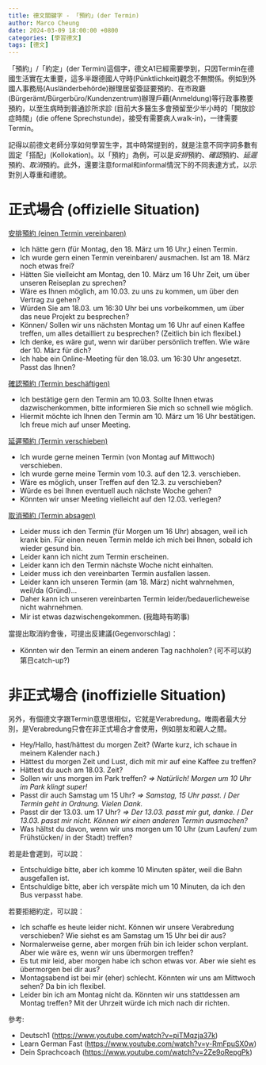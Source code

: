 ```yaml
---
title: 德文關鍵字 - 「預約」(der Termin)
author: Marco Cheung
date: 2024-03-09 18:00:00 +0800
categories: [學習德文]
tags: [德文]
---
```


「預約」/「約定」(der Termin)這個字，德文A1已經需要學到，只因Termin在德國生活實在太重要，這多半跟德國人守時(Pünktlichkeit)觀念不無關係。例如到外國人事務局(Ausländerbehörde)辦理居留簽証要預約、在市政廳(Bürgerämt/Bürgerbüro/Kundenzentrum)辦理戶藉(Anmeldung)等行政事務要預約，以至生病時到普通診所求診 (目前大多醫生多會預留至少半小時的「開放診症時間」(die offene Sprechstunde)，接受有需要病人walk-in)，一律需要Termin。

記得以前德文老師分享如何學習生字，其中時常提到的，就是注意不同字詞多數有固定「搭配」(Kollokation)。以「預約」為例，可以是*安排*預約、*確認*預約、*延遲*預約、*取消*預約。此外，還要注意formal和informal情況下的不同表達方式，以示對別人尊重和禮貌。

# 正式場合 (offizielle Situation)

<u>安排預約 (einen Termin vereinbaren)</u>
- Ich hätte gern (für Montag, den 18. März um 16 Uhr,) einen Termin.
- Ich wurde gern einen Termin vereinbaren/ ausmachen. Ist am 18. März noch etwas frei?
- Hätten Sie vielleicht am Montag, den 10. März um 16 Uhr Zeit, um über unseren Reiseplan zu sprechen?
- Wäre es Ihnen möglich, am 10.03. zu uns zu kommen, um über den Vertrag zu gehen?
- Würden Sie am 18.03. um 16:30 Uhr bei uns vorbeikommen, um über das neue Projekt zu besprechen?
- Können/ Sollen wir uns nächsten Montag um 16 Uhr auf einen Kaffee treffen, um alles detailliert zu besprechen? (Zeitlich bin ich flexibel.)
- Ich denke, es wäre gut, wenn wir darüber persönlich treffen. Wie wäre der 10. März für dich?
- Ich habe ein Online-Meeting für den 18.03. um 16:30 Uhr angesetzt. Passt das Ihnen?


<u>確認預約 (Termin beschäftigen)</u>
- Ich bestätige gern den Termin am 10.03. Sollte Ihnen etwas dazwischenkommen, bitte informieren Sie mich so schnell wie möglich.
- Hiermit möchte ich Ihnen den Termin am 10. März um 16 Uhr bestätigen. Ich freue mich auf unser Meeting. 


<u>延遲預約 (Termin verschieben)</u>
- Ich wurde gerne meinen Termin (von Montag auf Mittwoch) verschieben.
- Ich wurde gerne meine Termin vom 10.3. auf den 12.3. verschieben.
- Wäre es möglich, unser Treffen auf den 12.3. zu verschieben?
- Würde es bei Ihnen eventuell auch nächste Woche gehen?
- Könnten wir unser Meeting vielleicht auf den 12.03. verlegen?


<u>取消預約 (Termin absagen)</u>
- Leider muss ich den Termin (für Morgen um 16 Uhr) absagen, weil ich krank bin. Für einen neuen Termin melde ich mich bei Ihnen, sobald ich wieder gesund bin.
- Leider kann ich nicht zum Termin erscheinen.
- Leider kann ich den Termin nächste Woche nicht einhalten.
- Leider muss ich den vereinbarten Termin ausfallen lassen.
- Leider kann ich unseren Termin (am 18. März) nicht wahrnehmen, weil/da (Gründ)...
- Daher kann ich unseren vereinbarten Termin leider/bedauerlicheweise nicht wahrnehmen.
- Mir ist etwas dazwischengekommen. (我臨時有啲事)

當提出取消約會後，可提出反建議(Gegenvorschlag)：
- Könnten wir den Termin an einem anderen Tag nachholen? (可不可以約第日catch-up?)


# 非正式場合 (inoffizielle Situation)
另外，有個德文字跟Termin意思很相似，它就是Verabredung。唯兩者最大分別，是Verabredung只會在非正式場合才會使用，例如朋友和親人之間。
- Hey/Hallo, hast/hättest du morgen Zeit?  (Warte kurz, ich schaue in meinem Kalender nach.)
- Hättest du morgen Zeit und Lust, dich mit mir auf eine Kaffee zu treffen?
- Hättest du auch am 18.03. Zeit?
- Sollen wir uns morgen im Park treffen?  *=> Natürlich! Morgen um 10 Uhr im Park klingt super!*
- Passt dir auch Samstag um 15 Uhr?  *=> Samstag, 15 Uhr passt.* / *Der Termin geht in Ordnung. Vielen Dank.*
- Passt dir der 13.03. um 17 Uhr?  *=> Der 13.03. passt mir gut, danke.* / *Der 13.03. passt mir nicht. Können wir einen anderen Termin ausmachen?* 
- Was hältst du davon, wenn wir uns morgen um 10 Uhr (zum Laufen/ zum Frühstücken/ in der Stadt) treffen?


若是赴會遲到，可以說：
- Entschuldige bitte, aber ich komme 10 Minuten später, weil die Bahn ausgefallen ist.
- Entschuldige bitte, aber ich verspäte mich um 10 Minuten, da ich den Bus verpasst habe.

若要拒絕約定，可以說：
- Ich schaffe es heute leider nicht. Können wir unsere Verabredung verschieben? Wie siehst es am Samstag um 15 Uhr bei dir aus?
- Normalerweise gerne, aber morgen früh bin ich leider schon verplant. Aber wie wäre es, wenn wir uns übermorgen treffen?
- Es tut mir leid, aber morgen habe ich schon etwas vor. Aber wie sieht es übermorgen bei dir aus?
- Montagsabend ist bei mir (eher) schlecht. Könnten wir uns am Mittwoch sehen? Da bin ich flexibel.
- Leider bin ich am Montag nicht da. Könnten wir uns stattdessen am Montag treffen? Mit der Uhrzeit würde ich mich nach dir richten.


參考:
- Deutsch1 (https://www.youtube.com/watch?v=piTMqzja37k)
- Learn German Fast (https://www.youtube.com/watch?v=y-RmFpuSX0w)
- Dein Sprachcoach (https://www.youtube.com/watch?v=2Ze9oRepgPk)